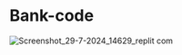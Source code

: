 # Bank-code

![Screenshot_29-7-2024_14629_replit com](https://github.com/user-attachments/assets/355d38f3-7e0f-43b5-8bc7-3200505611b3)
